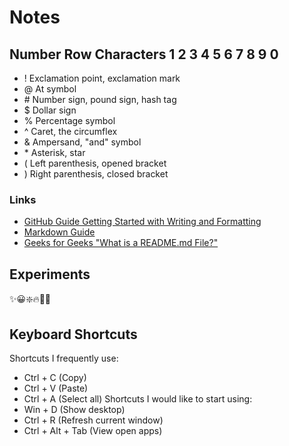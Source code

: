 # Notes
## Number Row Characters 1 2 3 4 5 6 7 8 9 0
- !  Exclamation point, exclamation mark
- @  At symbol
- \# Number sign, pound sign, hash tag 
- $  Dollar sign
- %  Percentage symbol
- ^  Caret, the circumflex
- &  Ampersand, "and" symbol
- \* Asterisk, star
- (  Left parenthesis, opened bracket
- )  Right parenthesis, closed bracket
### Links
-  [GitHub Guide Getting Started with Writing and Formatting](https://docs.github.com/en/get-started/writing-on-github/getting-started-with-writing-and-formatting-on-github/basic-writing-and-formatting-syntax)
-  [Markdown Guide](https://www.markdownguide.org/)
-  [Geeks for Geeks "What is a README.md File?"](https://www.geeksforgeeks.org/what-is-readme-md-file/)
## Experiments
:sparkles::grinning:❇️:fire::1st_place_medal:😹
## Keyboard Shortcuts
Shortcuts I frequently use:
- Ctrl + C (Copy)
- Ctrl + V (Paste)
- Ctrl + A (Select all)
Shortcuts I would like to start using: 
- Win + D (Show desktop)
- Ctrl + R  (Refresh current window)
- Ctrl + Alt + Tab (View open apps)
